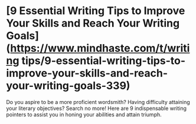 
# [9 Essential Writing Tips to Improve Your Skills and Reach Your Writing Goals](https://www.mindhaste.com/t/writing tips/9-essential-writing-tips-to-improve-your-skills-and-reach-your-writing-goals-339)

Do you aspire to be a more proficient wordsmith? Having difficulty attaining your literary objectives? Search no more! Here are 9 indispensable writing pointers to assist you in honing your abilities and attain triumph.
    